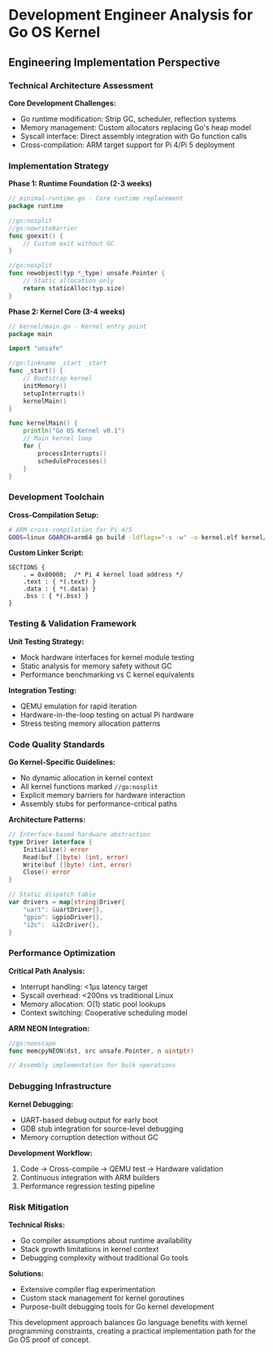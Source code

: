 # Development Engineer Analysis for Go OS Kernel

## Engineering Implementation Perspective

### Technical Architecture Assessment

**Core Development Challenges:**
- Go runtime modification: Strip GC, scheduler, reflection systems
- Memory management: Custom allocators replacing Go's heap model
- Syscall interface: Direct assembly integration with Go function calls
- Cross-compilation: ARM target support for Pi 4/Pi 5 deployment

### Implementation Strategy

**Phase 1: Runtime Foundation (2-3 weeks)**
```go
// minimal-runtime.go - Core runtime replacement
package runtime

//go:nosplit
//go:nowritebarrier
func goexit() {
    // Custom exit without GC
}

//go:nosplit
func newobject(typ *_type) unsafe.Pointer {
    // Static allocation only
    return staticAlloc(typ.size)
}
```

**Phase 2: Kernel Core (3-4 weeks)**
```go
// kernel/main.go - Kernel entry point
package main

import "unsafe"

//go:linkname _start _start
func _start() {
    // Bootstrap kernel
    initMemory()
    setupInterrupts()
    kernelMain()
}

func kernelMain() {
    println("Go OS Kernel v0.1")
    // Main kernel loop
    for {
        processInterrupts()
        scheduleProcesses()
    }
}
```

### Development Toolchain

**Cross-Compilation Setup:**
```bash
# ARM cross-compilation for Pi 4/5
GOOS=linux GOARCH=arm64 go build -ldflags="-s -w" -o kernel.elf kernel/main.go
```

**Custom Linker Script:**
```ld
SECTIONS {
    . = 0x80000;  /* Pi 4 kernel load address */
    .text : { *(.text) }
    .data : { *(.data) }
    .bss : { *(.bss) }
}
```

### Testing & Validation Framework

**Unit Testing Strategy:**
- Mock hardware interfaces for kernel module testing
- Static analysis for memory safety without GC
- Performance benchmarking vs C kernel equivalents

**Integration Testing:**
- QEMU emulation for rapid iteration
- Hardware-in-the-loop testing on actual Pi hardware
- Stress testing memory allocation patterns

### Code Quality Standards

**Go Kernel-Specific Guidelines:**
- No dynamic allocation in kernel context
- All kernel functions marked `//go:nosplit` 
- Explicit memory barriers for hardware interaction
- Assembly stubs for performance-critical paths

**Architecture Patterns:**
```go
// Interface-based hardware abstraction
type Driver interface {
    Initialize() error
    Read(buf []byte) (int, error)
    Write(buf []byte) (int, error)
    Close() error
}

// Static dispatch table
var drivers = map[string]Driver{
    "uart": &uartDriver{},
    "gpio": &gpioDriver{},
    "i2c":  &i2cDriver{},
}
```

### Performance Optimization

**Critical Path Analysis:**
- Interrupt handling: <1μs latency target
- Syscall overhead: <200ns vs traditional Linux
- Memory allocation: O(1) static pool lookups
- Context switching: Cooperative scheduling model

**ARM NEON Integration:**
```go
//go:noescape
func memcpyNEON(dst, src unsafe.Pointer, n uintptr)

// Assembly implementation for bulk operations
```

### Debugging Infrastructure

**Kernel Debugging:**
- UART-based debug output for early boot
- GDB stub integration for source-level debugging
- Memory corruption detection without GC

**Development Workflow:**
1. Code → Cross-compile → QEMU test → Hardware validation
2. Continuous integration with ARM builders
3. Performance regression testing pipeline

### Risk Mitigation

**Technical Risks:**
- Go compiler assumptions about runtime availability
- Stack growth limitations in kernel context  
- Debugging complexity without traditional Go tools

**Solutions:**
- Extensive compiler flag experimentation
- Custom stack management for kernel goroutines
- Purpose-built debugging tools for Go kernel development

This development approach balances Go language benefits with kernel programming constraints, creating a practical implementation path for the Go OS proof of concept.